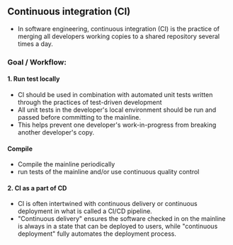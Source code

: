 ## Continuous integration (CI)

- In software engineering, continuous integration (CI) is the practice of merging all developers working copies to a shared repository several times a day.

### Goal / Workflow:

#### 1. Run test locally
- CI should be used in combination with automated unit tests written through the practices of test-driven development
- All unit tests in the developer's local environment should be run and passed before committing to the mainline.
- This helps prevent one developer's work-in-progress from breaking another developer's copy.

#### Compile
- Compile the mainline periodically
- run tests of the mainline and/or use continuous quality control


#### 2. CI as a part of CD
- CI is often intertwined with continuous delivery or continuous deployment in what is called a CI/CD pipeline. 
- "Continuous delivery" ensures the software checked in on the mainline is always in a state that can be deployed to users, while "continuous deployment" fully automates the deployment process.

